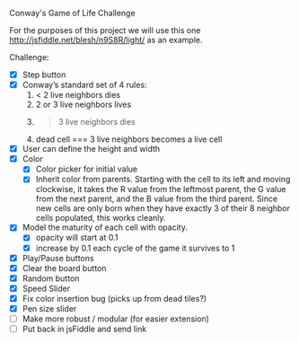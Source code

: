 Conway's Game of Life Challenge

For the purposes of this project we will use this one http://jsfiddle.net/blesh/n9S8R/light/ as an example.

Challenge:
  - [x] Step button
  - [x] Conway’s standard set of 4 rules:
    1. < 2 live neighbors dies
    2. 2 or 3 live neighbors lives
    3. > 3 live neighbors dies
    4. dead cell === 3 live neighbors becomes a live cell
  - [x] User can define the height and width
  - [x] Color
    - [x] Color picker for initial value
    - [x] Inherit color from parents.
    Starting with the cell to its left and moving clockwise, it takes the R value from the leftmost parent, the G value from the next parent, and the B value from the third parent. Since new cells are only born when they have exactly 3 of their 8 neighbor cells populated, this works cleanly.
  - [x] Model the maturity of each cell with opacity.
    - [x] opacity will start at 0.1
    - [x] increase by 0.1 each cycle of the game it survives to 1
  - [x] Play/Pause buttons
  - [x] Clear the board button
  - [x] Random button
  - [x] Speed Slider
  - [x] Fix color insertion bug (picks up from dead tiles?)
  - [x] Pen size slider
  - [ ] Make more robust / modular (for easier extension)
  - [ ] Put back in jsFiddle and send link
